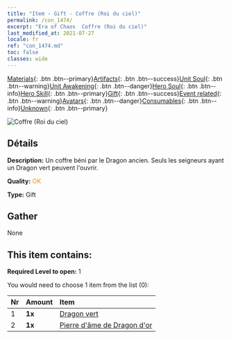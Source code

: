 ```yaml
---
title: "Item - Gift - Coffre (Roi du ciel)"
permalink: /con_1474/
excerpt: "Era of Chaos  Coffre (Roi du ciel)"
last_modified_at: 2021-07-27
locale: fr
ref: "con_1474.md"
toc: false
classes: wide
---
```

 [Materials](/ItemsFR/){: .btn .btn--primary}[Artifacts](/ItemsFR/Artifacts/){: .btn .btn--success}[Unit Soul](/ItemsFR/UnitSoul/){: .btn .btn--warning}[Unit Awakening](/ItemsFR/UnitAwakening/){: .btn .btn--danger}[Hero Soul](/ItemsFR/HeroSoul/){: .btn .btn--info}[Hero Skill](/ItemsFR/HeroSkill/){: .btn .btn--primary}[Gift](/ItemsFR/Gift/){: .btn .btn--success}[Event related](/ItemsFR/Events/){: .btn .btn--warning}[Avatars](/ItemsFR/Avatars/){: .btn .btn--danger}[Consumables](/ItemsFR/Consumables/){: .btn .btn--info}[Unknown](/ItemsFR/Unknown/){: .btn .btn--primary}

 ![Coffre (Roi du ciel)](/images/t/i_907088.png)

## Détails
 **Description:** Un coffre béni par le Dragon ancien. Seuls les seigneurs ayant un Dragon vert peuvent l'ouvrir.

 **Quality:** <span style="color: #FF8C00">OK</span>

 **Type:** Gift

## Gather

  None

## This item contains:

 **Required Level to open:** 1

 You would need to choose 1 item from the list (0):

  | Nr | Amount |     Item    |
  |:---|:-------|:------------|
  | 1 |  **1x** | [Dragon vert](/ItemsFR/unt_205/) |  | 
  | 2 |  **1x** | [Pierre d'âme de Dragon d'or](/ItemsFR/unt_295/) |  | 
